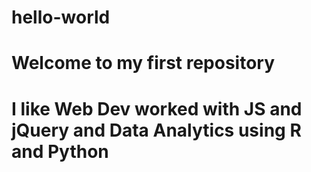 # hello-world
# Welcome to my first repository
# I like Web Dev worked with JS and jQuery and Data Analytics using R and Python 
